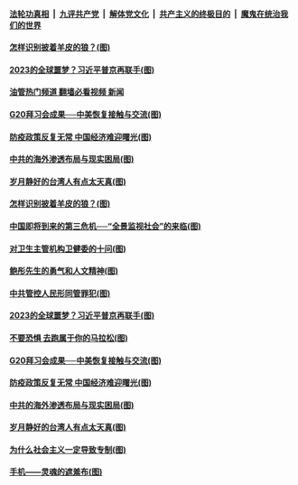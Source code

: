 ####  [法轮功真相](../../../../basic/blob/master/README.md?t=11240831) &nbsp;|&nbsp; [九评共产党](../../../../9ping.md/blob/master/README.md?t=11240831) &nbsp;|&nbsp; [解体党文化](../../../../jtdwh.md/blob/master/README.md?t=11240831)  &nbsp;|&nbsp; [共产主义的终极目的](../../../../gczydzjmd.md/blob/master/README.md?t=11240831) &nbsp;|&nbsp; [魔鬼在统治我们的世界](../../../../mgztzwmdsj.md/blob/master/README.md?t=11240831) 

#### [怎样识别披着羊皮的狼？(图)](../pages/p4/1022372.md?t=11240831) 

#### [2023的全球噩梦？习近平普京再联手(图)](../pages/p4/1022360.md?t=11240831) 

#### [油管热门频道 翻墙必看视频 新闻](http://129.146.143.75:81/youtube.html?11240831)

#### [G20拜习会成果──中美恢复接触与交流(图)](../pages/p4/1022281.md?t=11240831) 

#### [防疫政策反复无常 中国经济难迎曙光(图)](../pages/p4/1022278.md?t=11240831) 

#### [中共的海外渗透布局与现实困局(图)](../pages/p4/1022275.md?t=11240831) 

#### [岁月静好的台湾人有点太天真(图)](../pages/p4/1022274.md?t=11240831) 



#### [怎样识别披着羊皮的狼？(图)](../pages/p4/1022372.md?t=11240831) 

#### [中国即将到来的第三危机──“全景监视社会”的来临(图)](../pages/p4/1022367.md?t=11240831) 

#### [对卫生主管机构卫健委的十问(图)](../pages/p4/1022366.md?t=11240831) 

#### [鲍彤先生的勇气和人文精神(图)](../pages/p4/1022365.md?t=11240831) 

#### [中共管控人民形同管罪犯(图)](../pages/p4/1022364.md?t=11240831) 

#### [2023的全球噩梦？习近平普京再联手(图)](../pages/p4/1022360.md?t=11240831) 



#### [不要恐惧 去跑属于你的马拉松(图)](../pages/p4/1022283.md?t=11240831) 

#### [G20拜习会成果──中美恢复接触与交流(图)](../pages/p4/1022281.md?t=11240831) 

#### [防疫政策反复无常 中国经济难迎曙光(图)](../pages/p4/1022278.md?t=11240831) 

#### [中共的海外渗透布局与现实困局(图)](../pages/p4/1022275.md?t=11240831) 

#### [岁月静好的台湾人有点太天真(图)](../pages/p4/1022274.md?t=11240831) 




#### [为什么社会主义一定导致专制(图)](../pages/p4/1022213.md?t=11240831) 

#### [手机——灵魂的遮羞布(图)](../pages/p4/1022210.md?t=11240831) 

<img src='http://gfw-breaker.win/goodnews/indexes/p4.md' width='0px' height='0px'/>
